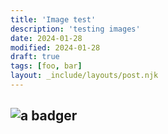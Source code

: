 ```yaml
---
title: 'Image test'
description: 'testing images'
date: 2024-01-28
modified: 2024-01-28
draft: true
tags: [foo, bar]
layout: _include/layouts/post.njk
---
```

![a badger](/blog/2024-01-28-image-test/badger.jpg)
---
